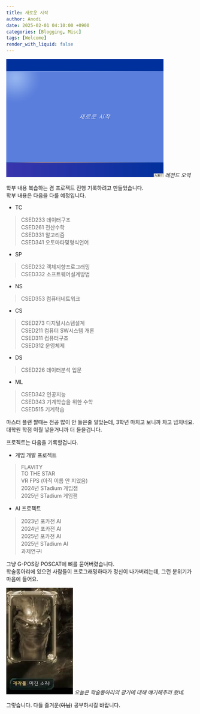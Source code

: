 ```yaml
---
title: 새로운 시작
author: Anodi
date: 2025-02-01 04:10:00 +0900
categories: [Blogging, Misc]
tags: [Welcome]
render_with_liquid: false
---
```


![new_start](../assets/img/posts/2025-02-01-welcome/new_start.png)
_레전드 오역_

학부 내용 복습하는 겸 프로젝트 진행 기록하려고 만들었습니다.  
학부 내용은 다음을 다룰 예정입니다.

- TC
> CSED233 데이터구조  
> CSED261 전산수학  
> CSED331 알고리즘  
> CSED341 오토마타및형식언어   

- SP
> CSED232 객체지향프로그래밍  
> CSED332 소프트웨어설계방법  

- NS
> CSED353 컴퓨터네트워크

- CS
> CSED273 디지털시스템설계  
> CSED211 컴퓨터 SW시스템 개론  
> CSED311 컴퓨터구조  
> CSED312 운영체제  

- DS
> CSED226 데이터분석 입문  

- ML
> CSED342 인공지능  
> CSED343 기계학습을 위한 수학  
> CSED515 기계학습  

마스터 플랜 짤때는 전공 많이 안 들은줄 알았는데, 3학년 마치고 보니까 차고 넘치네요.  
대학원 학점 이월 넣을거니까 더 들을겁니다.  

프로젝트는 다음을 기록할겁니다.
- 게임 개발 프로젝트
> FLAVITY    
> TO THE STAR    
> VR FPS (아직 이름 안 지었음)    
> 2024년 STadium 게임잼  
> 2025년 STadium 게임잼  

- AI 프로젝트
> 2023년 포카전 AI  
> 2024년 포카전 AI  
> 2025년 포카전 AI  
> 2025년 STadium AI  
> 과제연구I  

그냥 G-POS랑 POSCAT에 뼈를 묻어버렸습니다.  
학술동아리에 있으면 사람들이 프로그래밍하다가 정신이 나가버리는데, 그런 분위기가 마음에 들어요.  

![zeratul](../assets/img/posts/2025-02-01-welcome/zeratul_crazy_sound.png)
_오늘은 학술동아리의 광기에 대해 얘기해주러 왔네._

그렇습니다. 다들 즐거운(~~아님~~) 공부하시길 바랍니다.